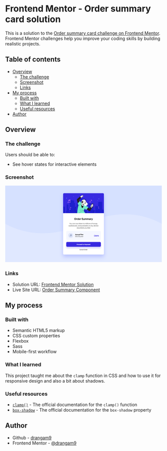 # Frontend Mentor - Order summary card solution

This is a solution to the [Order summary card challenge on Frontend Mentor](https://www.frontendmentor.io/challenges/order-summary-component-QlPmajDUj). Frontend Mentor challenges help you improve your coding skills by building realistic projects.

## Table of contents

- [Overview](#overview)
  - [The challenge](#the-challenge)
  - [Screenshot](#screenshot)
  - [Links](#links)
- [My process](#my-process)
  - [Built with](#built-with)
  - [What I learned](#what-i-learned)
  - [Useful resources](#useful-resources)
- [Author](#author)

## Overview

### The challenge

Users should be able to:

- See hover states for interactive elements

### Screenshot

![](./screenshot.png)

### Links

- Solution URL: [Frontend Mentor Solution](https://www.frontendmentor.io/solutions/order-summary-component-wiht-html-css-and-sass-IIPwrgEcfQ)
- Live Site URL: [Order Summary Component]([https://your-live-site-url.com](https://github.com/drangam9/order-summary-component))

## My process

### Built with

- Semantic HTML5 markup
- CSS custom properties
- Flexbox
- Sass
- Mobile-first workflow

### What I learned

This project taught me about the `clamp` function in CSS and how to use it for responsive design and also a bit about shadows.

### Useful resources

- [`clamp()`](https://developer.mozilla.org/en-US/docs/Web/CSS/clamp) - The official documentation for the `clamp()` function
- [`box-shadow`](https://developer.mozilla.org/en-US/docs/Web/CSS/box-shadow) - The official documentation for the `box-shadow` property

## Author

- Github - [drangam9](https://githhub.com/drangam0)
- Frontend Mentor - [@drangam9](https://www.frontendmentor.io/profile/drangam9)
